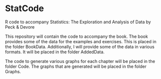 # StatCode
R code to accompany Statistics: The Exploration and Analysis of Data by Peck &amp; Devore

This repository will contain the code to accompany the book.  The book provides some of the data for the examples and exercises.  This is placed in the folder BookData.  Additionally, I will provide some of the data in various formats.  It will be placed in the folder AddedData.

The code to generate various graphs for each chapter will be placed in the folder Code.  The graphs that are generated will be placed in the folder Graphs.
